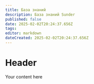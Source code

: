 ```yaml
---
title: База знаний
description: База знаний Sunder
published: false
date: 2025-02-02T20:24:37.656Z
tags: 
editor: markdown
dateCreated: 2025-02-02T20:24:37.656Z
---
```


# Header
Your content here